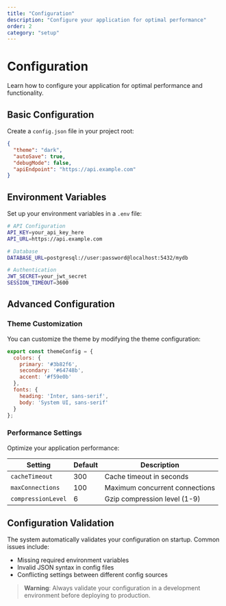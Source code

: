 ```yaml
---
title: "Configuration"
description: "Configure your application for optimal performance"
order: 2
category: "setup"
---
```


# Configuration

Learn how to configure your application for optimal performance and functionality.

## Basic Configuration

Create a `config.json` file in your project root:

```json
{
  "theme": "dark",
  "autoSave": true,
  "debugMode": false,
  "apiEndpoint": "https://api.example.com"
}
```

## Environment Variables

Set up your environment variables in a `.env` file:

```bash
# API Configuration
API_KEY=your_api_key_here
API_URL=https://api.example.com

# Database
DATABASE_URL=postgresql://user:password@localhost:5432/mydb

# Authentication
JWT_SECRET=your_jwt_secret
SESSION_TIMEOUT=3600
```

## Advanced Configuration

### Theme Customization

You can customize the theme by modifying the theme configuration:

```javascript
export const themeConfig = {
  colors: {
    primary: '#3b82f6',
    secondary: '#64748b',
    accent: '#f59e0b'
  },
  fonts: {
    heading: 'Inter, sans-serif',
    body: 'System UI, sans-serif'
  }
};
```

### Performance Settings

Optimize your application performance:

| Setting | Default | Description |
|---------|---------|-------------|
| `cacheTimeout` | 300 | Cache timeout in seconds |
| `maxConnections` | 100 | Maximum concurrent connections |
| `compressionLevel` | 6 | Gzip compression level (1-9) |

## Configuration Validation

The system automatically validates your configuration on startup. Common issues include:

- Missing required environment variables
- Invalid JSON syntax in config files
- Conflicting settings between different config sources

> **Warning**: Always validate your configuration in a development environment before deploying to production.